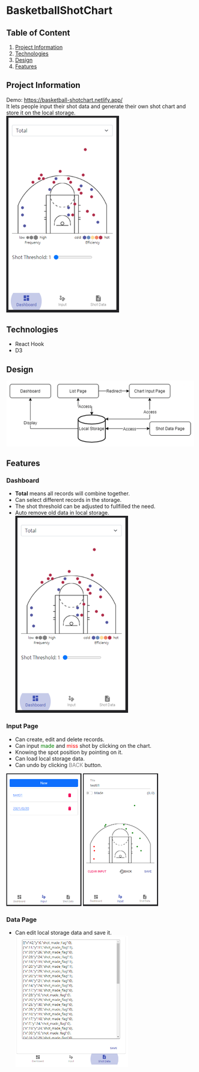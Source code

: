 # BasketballShotChart
## Table of Content
1. [Project Information](#appinfo)
2. [Technologies](#technologies)
3. [Design](#design)
4. [Features](#features)

<a name="appinfo"></a>
## Project Information
Demo: https://basketball-shotchart.netlify.app/ <br>
It lets people input their shot data and generate their own shot chart and store it on the local storage.<br>
<img src="./doc/Dashboard.PNG" alt="dashboard" width="300px"><br>

<a name="technologies"></a>
## Technologies
- React Hook
- D3

<a name="design"></a>
## Design
<img src="./doc/design.png" alt="app design" width="500px">

<a name="features"></a>
## Features

### Dashboard 
- <b>Total</b> means all records will combine together.
- Can select different records in the storage.
- The shot threshold can be adjusted to fullfilled the need.
- Auto remove old data in local storage.<br>
<img src="./doc/Dashboard.PNG" alt="dashboard" width="300px"><br>

### Input Page
- Can create, edit and delete records.
- Can input <span style="color:green;">made</span> and <span style="color:red;">miss</span> shot by clicking on the chart.
- Knowing the spot position by pointing on it.
- Can load local storage data.
- Can undo by clicking <span style="color:grey;">BACK</span> button.<br>
<img src="./doc/List.PNG" alt="list" width="200px">
<img src="./doc/ChartInput.PNG" alt="input" width="200px"><br>

### Data Page
- Can edit local storage data and save it.<br>
<img src="./doc/ShotData.PNG" alt="data" width="300px"><br>
